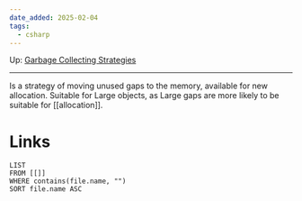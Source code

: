 ```yaml
---
date_added: 2025-02-04
tags:
  - csharp
---
```

Up: [Garbage Collecting Strategies](Garbage%20Collecting%20Strategies.md)
___
 Is a strategy of moving unused gaps to the memory, available for new allocation. Suitable for Large objects, as Large gaps are more likely to be suitable for [[allocation]].
# Links
```dataview
LIST
FROM [[]]
WHERE contains(file.name, "")
SORT file.name ASC
```
